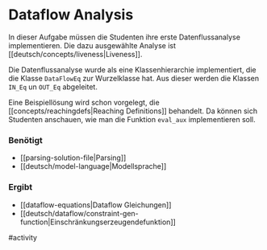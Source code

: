 # Dataflow Analysis

In dieser Aufgabe müssen die Studenten ihre erste Datenflussanalyse implementieren. Die dazu ausgewählte Analyse ist [[deutsch/concepts/liveness|Liveness]].

Die Datenflussanalyse wurde als eine Klassenhierarchie implementiert, die die Klasse `DataFlowEq` zur Wurzelklasse hat. Aus dieser werden die Klassen `IN_Eq` un `OUT_Eq` abgeleitet.

Eine Beispiellösung wird schon vorgelegt, die [[concepts/reachingdefs|Reaching Definitions]] behandelt. Da können sich Studenten anschauen, wie man die Funktion `eval_aux` implementieren soll.
### Benötigt
- [[parsing-solution-file|Parsing]]
- [[deutsch/model-language|Modellsprache]]
### Ergibt
- [[dataflow-equations|Dataflow Gleichungen]]
- [[deutsch/dataflow/constraint-gen-function|Einschränkungserzeugendefunktion]]

#activity